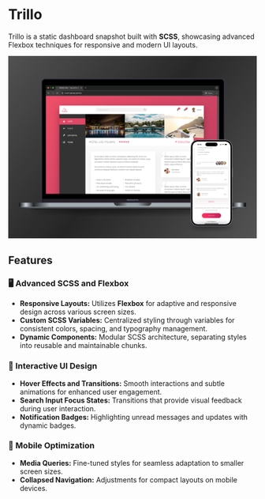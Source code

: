 # Trillo

Trillo is a static dashboard snapshot built with **SCSS**, showcasing advanced Flexbox techniques for responsive and modern UI layouts.

![Trillo Screenshot](trillo-mockup.png)

## Features

### 🖥️ Advanced SCSS and Flexbox
- **Responsive Layouts:** Utilizes **Flexbox** for adaptive and responsive design across various screen sizes.
- **Custom SCSS Variables:** Centralized styling through variables for consistent colors, spacing, and typography management.
- **Dynamic Components:** Modular SCSS architecture, separating styles into reusable and maintainable chunks.

### 🎨 Interactive UI Design
- **Hover Effects and Transitions:** Smooth interactions and subtle animations for enhanced user engagement.
- **Search Input Focus States:** Transitions that provide visual feedback during user interaction.
- **Notification Badges:** Highlighting unread messages and updates with dynamic badges.

### 📱 Mobile Optimization
- **Media Queries:** Fine-tuned styles for seamless adaptation to smaller screen sizes.
- **Collapsed Navigation:** Adjustments for compact layouts on mobile devices.
